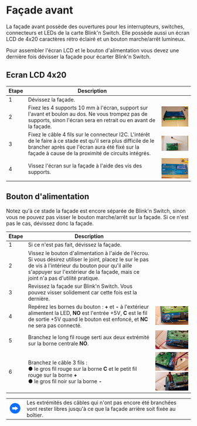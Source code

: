 # Façade avant<A id="a29"></A>

La façade avant possède des ouvertures pour les interrupteurs, switches, connecteurs et LEDs de la carte Blink'n Switch.
Elle possède aussi un écran LCD de 4x20 caractères rétro éclairé et un bouton marche/arrêt lumineux.

Pour assembler l'écran LCD et le bouton d'alimentation vous devez une dernière fois dévisser la façade pour écarter Blink'n Switch.

## Ecran LCD 4x20<A id="a30"></A>

| Etape | Description                                                  |                                                           |
| ----- | ------------------------------------------------------------ | --------------------------------------------------------: |
| 1     | Dévissez la façade.                                          |                                                           |
| 2     | Fixez les 4 supports 10 mm à l'écran, support sur l'avant et boulon au dos. Ne vous trompez pas de supports, sinon l'écran sera en retrait ou en avant de la façade. |          <img src="Pictures/070.jpg" style="zoom:33%;" /> |
| 3     | Fixez le câble 4 fils sur le connecteur I2C. L'intérêt de le faire à ce stade est qu'il sera plus difficile de le brancher après que l'écran aura été fixé sur la façade à cause de la proximité de circuits intégrés. | <img src="Pictures/70A-lcdcable.jpg" style="zoom:33%;" /> |
| 4     | Vissez l'écran sur la façade à l'aide des vis des supports.  |          <img src="Pictures/071.jpg" style="zoom:33%;" /> |

## Bouton d'alimentation<A id="a31"></A>

Notez qu'à ce stade la façade est encore séparée de Blink'n Switch, sinon vous ne pouvez pas visser le bouton marche/arrêt sur la façade. 
Si ce n'est pas le cas, dévissez donc la façade.

| Etape | Description                                                                     |                                                                              |
| ------| ------------------------------------------------------------------------------- | ---------------------------------------------------------------------------- |
| 1     | Si ce n'est pas fait, dévissez la façade.                                       |                                                                              |
| 2     | Vissez le bouton d'alimentation à l'aide de l'écrou. Si vous désirez utiliser le joint, placez le sur le pas de vis à l'intérieur du bouton pour qu'il aille s'appuyer sur l'extérieur de la façade, mais ce joint n'a pas d'utilité pratique. |  |
| 3     | Revissez la façade sur Blink'n Switch. Vous pouvez visser solidement car cette fois est la dernière.                       |                                                                              |
| 4     | Repérez les bornes du bouton : **+** et **-** à l'extérieur alimentent la LED, **NO** est l'entrée +5V, **C** est le fil de sortie +5V quand le bouton est enfoncé, et **NC** ne sera pas connecté. | <img src="Pictures/072-pwrbtn.jpg" alt="Bornes bouton ON/OFF" style="zoom:50%;" /> |
| 5     | Branchez le long fil rouge serti aux deux extrémité sur la borne centrale **NO**. | <img src="Pictures/072-mainvcc.jpg" alt="Cable borne NO" style="zoom:50%;" /> |
| 6     | Branchez le câble 3 fils :<br />● le gros fil rouge sur la borne **C** et le petit fil rouge sur la borne **+**<br />● le gros fil noir sur la borne **-** | <img src="Pictures/072-vcc.jpg" alt="Fils rouges" style="zoom:50%;" /><br /><img src="Pictures/072-gnd.jpg" alt="Fil noir" style="zoom:50%;" /> |

<TABLE><TR><TD><img src="Pictures/thisway.png" alt="Conseil" width="75px" /></TD><TD>
Les extrémités des câbles qui n'ont pas encore été branchées vont rester libres jusqu'à ce que la façade arrière soit
fixée au boîtier.
</TD></TR></TABLE>
